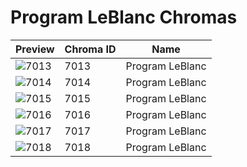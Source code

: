 # Program LeBlanc Chromas

| Preview | Chroma ID | Name |
|---------|-----------|------|
| ![7013](https://raw.communitydragon.org/latest/plugins/rcp-be-lol-game-data/global/default/v1/champion-chroma-images/7/7013.png) | 7013 | Program LeBlanc |
| ![7014](https://raw.communitydragon.org/latest/plugins/rcp-be-lol-game-data/global/default/v1/champion-chroma-images/7/7014.png) | 7014 | Program LeBlanc |
| ![7015](https://raw.communitydragon.org/latest/plugins/rcp-be-lol-game-data/global/default/v1/champion-chroma-images/7/7015.png) | 7015 | Program LeBlanc |
| ![7016](https://raw.communitydragon.org/latest/plugins/rcp-be-lol-game-data/global/default/v1/champion-chroma-images/7/7016.png) | 7016 | Program LeBlanc |
| ![7017](https://raw.communitydragon.org/latest/plugins/rcp-be-lol-game-data/global/default/v1/champion-chroma-images/7/7017.png) | 7017 | Program LeBlanc |
| ![7018](https://raw.communitydragon.org/latest/plugins/rcp-be-lol-game-data/global/default/v1/champion-chroma-images/7/7018.png) | 7018 | Program LeBlanc |